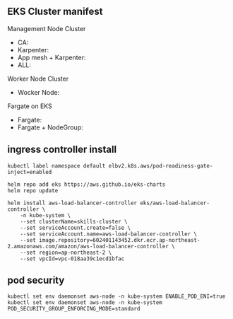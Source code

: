 ## EKS Cluster manifest
Management Node Cluster
- CA: 
- Karpenter:
- App mesh + Karpenter:
- ALL: 

Worker Node Cluster
- Wocker Node:  

Fargate on EKS
- Fargate:
- Fargate + NodeGroup:


## ingress controller install
```
kubectl label namespace default elbv2.k8s.aws/pod-readiness-gate-inject=enabled
```
```
helm repo add eks https://aws.github.io/eks-charts
helm repo update

helm install aws-load-balancer-controller eks/aws-load-balancer-controller \
    -n kube-system \
    --set clusterName=skills-cluster \
    --set serviceAccount.create=false \
    --set serviceAccount.name=aws-load-balancer-controller \
    --set image.repository=602401143452.dkr.ecr.ap-northeast-2.amazonaws.com/amazon/aws-load-balancer-controller \
    --set region=ap-northeast-2 \
    --set vpcId=vpc-018aa39c1ecd1bfac
```

## pod security
```
kubectl set env daemonset aws-node -n kube-system ENABLE_POD_ENI=true
kubectl set env daemonset aws-node -n kube-system POD_SECURITY_GROUP_ENFORCING_MODE=standard
```